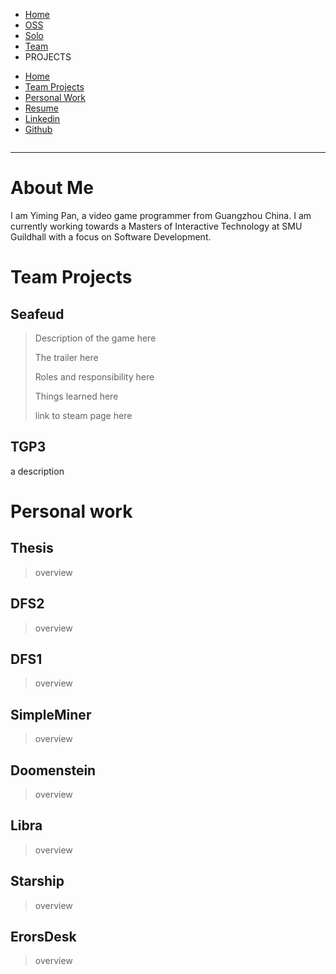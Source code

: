 <div>
    <nav>   
      <ul>
        <li class="fork"><a href="/" one-link-mark="yes">Home</a></li>
        <li class="downloads"><a href="/oss" one-link-mark="yes">OSS</a></li>
        <li class="downloads"><a href="/solo" one-link-mark="yes">Solo</a></li>
        <li class="downloads"><a href="/team" one-link-mark="yes">Team</a></li>
        <li class="title">PROJECTS</li>
      </ul>
    </nav>
</div>

<a id="home"/>
<ul class="navbar">
  <li class="navbar" style="background:none"><a href="#home">Home</a></li>
  <li class="navbar" style="background:none"><a href="#teamprojects">Team Projects</a></li>
  <li class="navbar" style="background:none"><a href="#personalwork">Personal Work</a></li>
  <li class="navbar" style="background:none"><a href="#personalwork">Resume</a></li>
  <li class="navbar" style="background:none"><a href="https://www.linkedin.com/in/yiming-pan-a7b353185/">Linkedin</a></li>
  <li class="navbar" style="background:none"><a href="https://github.com/yimingp">Github</a></li> 
</ul>
<div style="display:inline-block"></div>
<hr>

# About Me
I am Yiming Pan, a video game programmer from Guangzhou China. I am currently working towards a Masters of Interactive Technology at SMU Guildhall with a focus on Software Development. 

# Team Projects
<a id="teamprojects"/>

## Seafeud
>Description of the game here
> 
>The trailer here
> 
>Roles and responsibility here
> 
>Things learned here
> 
>link to steam page here

## TGP3 
a description

# Personal work
<a id="personalwork"/>

## Thesis
> overview

## DFS2
>overview

## DFS1
>overview

## SimpleMiner
>overview

## Doomenstein
>overview

## Libra
>overview

## Starship
>overview

## ErorsDesk
>overview